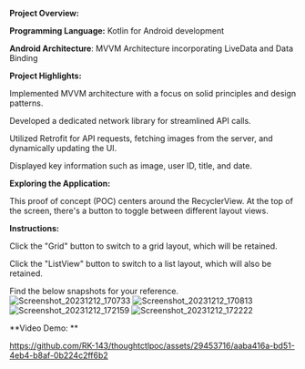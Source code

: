 **Project Overview:**

**Programming Language:** Kotlin for Android development

**Android Architecture**: MVVM Architecture incorporating LiveData and Data Binding

**Project Highlights:**

Implemented MVVM architecture with a focus on solid principles and design patterns.

Developed a dedicated network library for streamlined API calls.

Utilized Retrofit for API requests, fetching images from the server, and dynamically updating the UI.

Displayed key information such as image, user ID, title, and date.

**Exploring the Application:**

This proof of concept (POC) centers around the RecyclerView. At the top of the screen, there's a button to toggle between different layout views.

**Instructions:**

Click the "Grid" button to switch to a grid layout, which will be retained.

Click the "ListView" button to switch to a list layout, which will also be retained.

Find the below snapshots for your reference.
![Screenshot_20231212_170733](https://github.com/RK-143/thoughtctlpoc/assets/29453716/5f3e0766-3bc2-43c5-9ce8-4433c20753ac)
![Screenshot_20231212_170813](https://github.com/RK-143/thoughtctlpoc/assets/29453716/e48ae914-004f-4700-9468-a4fdd2e2ba54)
![Screenshot_20231212_172159](https://github.com/RK-143/thoughtctlpoc/assets/29453716/662ec11a-8a7b-4200-a89b-b38ee526c88b)
![Screenshot_20231212_172222](https://github.com/RK-143/thoughtctlpoc/assets/29453716/b6dbd82f-6f9f-4440-ad5c-36923ad97f9b)


**Video Demo: **



https://github.com/RK-143/thoughtctlpoc/assets/29453716/aaba416a-bd51-4eb4-b8af-0b224c2ff6b2



